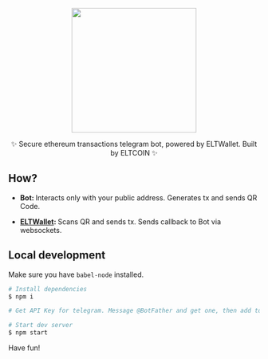 <div align="center">
  <p>
    <img src="https://pbs.twimg.com/media/DOZbENEXkAA2EMr.png" width="250" />
  </p>
  <p>
    ✨ Secure ethereum transactions telegram bot, powered by ELTWallet. Built by ELTCOIN ✨
  </p>
</div>

## How?

* <strong>Bot: </strong>Interacts only with your public address. Generates tx and sends QR Code. 

* <strong>[ELTWallet](https://github.com/eltcoin/ELTWallet): </strong>Scans QR and sends tx. Sends callback to Bot via websockets.

## Local development

Make sure you have `babel-node` installed.

```bash
# Install dependencies
$ npm i

# Get API Key for telegram. Message @BotFather and get one, then add to code. (for now) 🤠 

# Start dev server
$ npm start

```

Have fun!